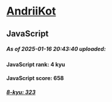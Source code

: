 # [AndriiKot](https://www.codewars.com/users/AndriiKot) 

## JavaScript

##### As of 2025-01-16 20:43:40 uploaded:

#### JavaScript rank: 4 kyu

#### JavaScript score: 658

##### [8-kyu: 323](https://github.com/AndriiKot/JavaScript__CodeWars/tree/main/kyu-8)

